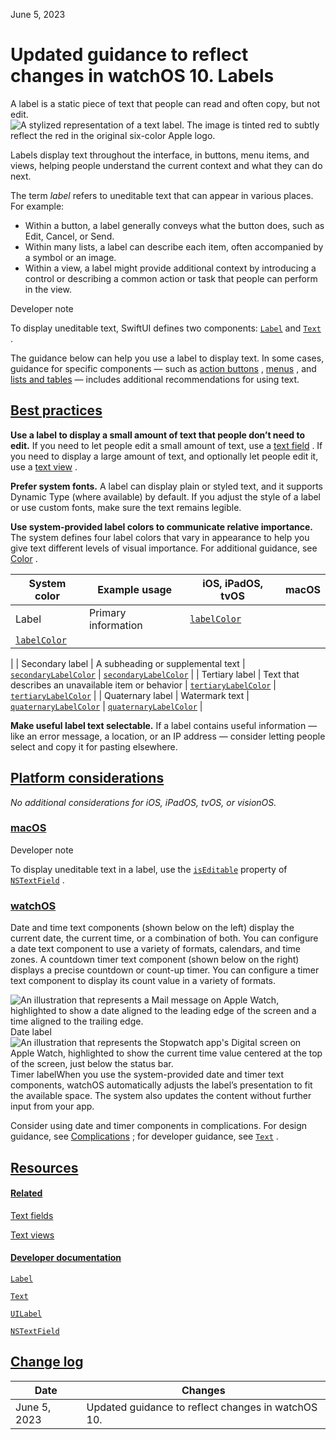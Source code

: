 June 5, 2023

 Updated guidance to reflect changes in watchOS 10. Labels
======

A label is a static piece of text that people can read and often copy, but not edit.![A stylized representation of a text label. The image is tinted red to subtly reflect the red in the original six-color Apple logo.](https://docs-assets.developer.apple.com/published/b428963465f223dd1fdd01779043810c/components-label-intro@2x.png)

Labels display text throughout the interface, in buttons, menu items, and views, helping people understand the current context and what they can do next.

The term *label* refers to uneditable text that can appear in various places. For example:

* Within a button, a label generally conveys what the button does, such as Edit, Cancel, or Send.
* Within many lists, a label can describe each item, often accompanied by a symbol or an image.
* Within a view, a label might provide additional context by introducing a control or describing a common action or task that people can perform in the view.

Developer note

To display uneditable text, SwiftUI defines two components: [`Label`](/documentation/SwiftUI/Label)
 and [`Text`](/documentation/SwiftUI/Text)
.

The guidance below can help you use a label to display text. In some cases, guidance for specific components — such as [action buttons](https://developer.apple.com/design/human-interface-guidelines/buttons)
, [menus](https://developer.apple.com/design/human-interface-guidelines/menus)
, and [lists and tables](https://developer.apple.com/design/human-interface-guidelines/lists-and-tables)
 — includes additional recommendations for using text.

[Best practices](/design/human-interface-guidelines/labels#Best-practices)
--------------------------------------------------------------------------

**Use a label to display a small amount of text that people don’t need to edit.** If you need to let people edit a small amount of text, use a [text field](https://developer.apple.com/design/human-interface-guidelines/text-fields)
. If you need to display a large amount of text, and optionally let people edit it, use a [text view](https://developer.apple.com/design/human-interface-guidelines/text-views)
.

**Prefer system fonts.** A label can display plain or styled text, and it supports Dynamic Type (where available) by default. If you adjust the style of a label or use custom fonts, make sure the text remains legible.

**Use system-provided label colors to communicate relative importance.** The system defines four label colors that vary in appearance to help you give text different levels of visual importance. For additional guidance, see [Color](/design/human-interface-guidelines/color)
.



| System color | Example usage | iOS, iPadOS, tvOS | macOS |
| --- | --- | --- | --- |
| Label | Primary information | [`labelColor`](/documentation/uikit/uicolor/3173131-labelcolor)
 | [`labelColor`](/documentation/appkit/nscolor/1534657-labelcolor)
 |
| Secondary label | A subheading or supplemental text | [`secondaryLabelColor`](/documentation/uikit/uicolor/3173136-secondarylabelcolor)
 | [`secondaryLabelColor`](/documentation/appkit/nscolor/1533254-secondarylabelcolor)
 |
| Tertiary label | Text that describes an unavailable item or behavior | [`tertiaryLabelColor`](/documentation/uikit/uicolor/3173153-tertiarylabelcolor)
 | [`tertiaryLabelColor`](/documentation/appkit/nscolor/1532376-tertiarylabelcolor)
 |
| Quaternary label | Watermark text | [`quaternaryLabelColor`](/documentation/uikit/uicolor/3173135-quaternarylabelcolor)
 | [`quaternaryLabelColor`](/documentation/appkit/nscolor/1534635-quaternarylabelcolor)
 |

**Make useful label text selectable.** If a label contains useful information — like an error message, a location, or an IP address — consider letting people select and copy it for pasting elsewhere.

[Platform considerations](/design/human-interface-guidelines/labels#Platform-considerations)
--------------------------------------------------------------------------------------------

*No additional considerations for iOS, iPadOS, tvOS, or visionOS.*

### [macOS](/design/human-interface-guidelines/labels#macOS)

Developer note

To display uneditable text in a label, use the [`isEditable`](/documentation/appkit/nstextfield/1399407-iseditable)
 property of [`NSTextField`](/documentation/appkit/nstextfield)
.

### [watchOS](/design/human-interface-guidelines/labels#watchOS)

Date and time text components (shown below on the left) display the current date, the current time, or a combination of both. You can configure a date text component to use a variety of formats, calendars, and time zones. A countdown timer text component (shown below on the right) displays a precise countdown or count-up timer. You can configure a timer text component to display its count value in a variety of formats.

![An illustration that represents a Mail message on Apple Watch, highlighted to show a date aligned to the leading edge of the screen and a time aligned to the trailing edge.](https://docs-assets.developer.apple.com/published/6b38ed52f948cf00b56ad92ebfc065f5/dates-timers-mail@2x.png)Date label![An illustration that represents the Stopwatch app's Digital screen on Apple Watch, highlighted to show the current time value centered at the top of the screen, just below the status bar.](https://docs-assets.developer.apple.com/published/c460013d30240d5e4ce7ca5826f7a901/dates-timers-stopwatch@2x.png)Timer labelWhen you use the system-provided date and timer text components, watchOS automatically adjusts the label’s presentation to fit the available space. The system also updates the content without further input from your app.

Consider using date and timer components in complications. For design guidance, see [Complications](https://developer.apple.com/design/human-interface-guidelines/components/system-experiences/complications)
; for developer guidance, see [`Text`](/documentation/SwiftUI/Text)
.

[Resources](/design/human-interface-guidelines/labels#Resources)
----------------------------------------------------------------

#### [Related](/design/human-interface-guidelines/labels#Related)

[Text fields](/design/human-interface-guidelines/text-fields)


[Text views](/design/human-interface-guidelines/text-views)


#### [Developer documentation](/design/human-interface-guidelines/labels#Developer-documentation)

[`Label`](/documentation/SwiftUI/Label)


[`Text`](/documentation/SwiftUI/Text)


[`UILabel`](/documentation/uikit/uilabel)


[`NSTextField`](/documentation/appkit/nstextfield)


[Change log](/design/human-interface-guidelines/labels#Change-log)
------------------------------------------------------------------



| Date | Changes |
| --- | --- |
| June 5, 2023 | Updated guidance to reflect changes in watchOS 10. |

